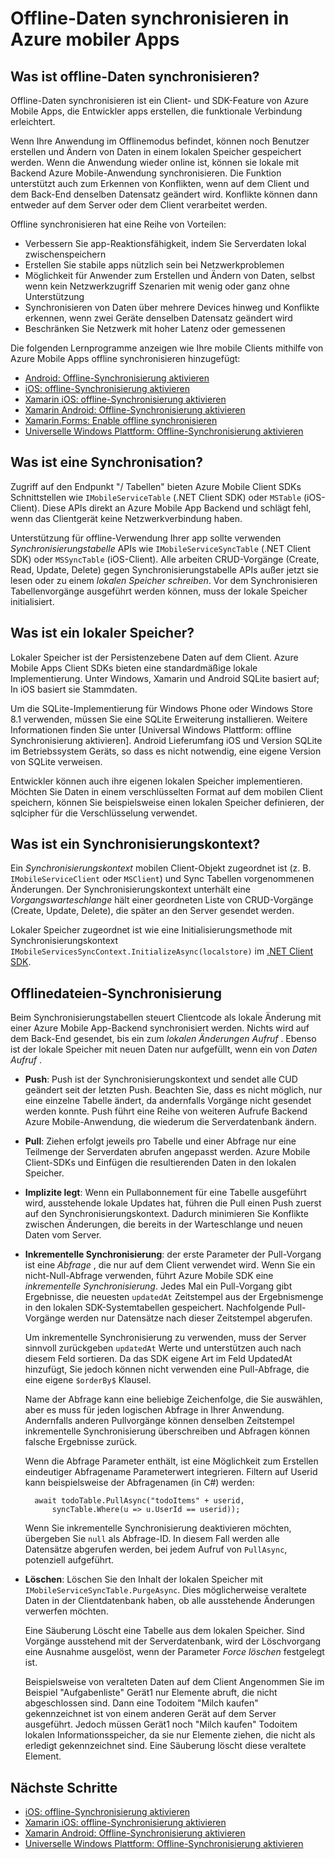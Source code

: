 <properties
    pageTitle="Offline-Daten synchronisieren in Azure mobiler Apps | Microsoft Azure"
    description="Übersicht über Offlinedaten Synchronisierungsfunktion für Azure Mobile Apps und grundlegende Referenz"
    documentationCenter="windows"
    authors="adrianhall"
    manager="dwrede"
    editor=""
    services="app-service\mobile"/>

<tags
    ms.service="app-service-mobile"
    ms.workload="mobile"
    ms.tgt_pltfrm="na"
    ms.devlang="multiple"
    ms.topic="article"
    ms.date="10/01/2016"
    ms.author="adrianha"/>

# <a name="offline-data-sync-in-azure-mobile-apps"></a>Offline-Daten synchronisieren in Azure mobiler Apps

## <a name="what-is-offline-data-sync"></a>Was ist offline-Daten synchronisieren?

Offline-Daten synchronisieren ist ein Client- und SDK-Feature von Azure Mobile Apps, die Entwickler apps erstellen, die funktionale Verbindung erleichtert.

Wenn Ihre Anwendung im Offlinemodus befindet, können noch Benutzer erstellen und Ändern von Daten in einem lokalen Speicher gespeichert werden. Wenn die Anwendung wieder online ist, können sie lokale mit Backend Azure Mobile-Anwendung synchronisieren. Die Funktion unterstützt auch zum Erkennen von Konflikten, wenn auf dem Client und dem Back-End denselben Datensatz geändert wird. Konflikte können dann entweder auf dem Server oder dem Client verarbeitet werden.

Offline synchronisieren hat eine Reihe von Vorteilen:

* Verbessern Sie app-Reaktionsfähigkeit, indem Sie Serverdaten lokal zwischenspeichern
* Erstellen Sie stabile apps nützlich sein bei Netzwerkproblemen
* Möglichkeit für Anwender zum Erstellen und Ändern von Daten, selbst wenn kein Netzwerkzugriff Szenarien mit wenig oder ganz ohne Unterstützung
* Synchronisieren von Daten über mehrere Devices hinweg und Konflikte erkennen, wenn zwei Geräte denselben Datensatz geändert wird
* Beschränken Sie Netzwerk mit hoher Latenz oder gemessenen

Die folgenden Lernprogramme anzeigen wie Ihre mobile Clients mithilfe von Azure Mobile Apps offline synchronisieren hinzugefügt:

* [Android: Offline-Synchronisierung aktivieren]
* [iOS: offline-Synchronisierung aktivieren]
* [Xamarin iOS: offline-Synchronisierung aktivieren]
* [Xamarin Android: Offline-Synchronisierung aktivieren]
* [Xamarin.Forms: Enable offline synchronisieren](app-service-mobile-xamarin-forms-get-started-offline-data.md)
* [Universelle Windows Plattform: Offline-Synchronisierung aktivieren]

## <a name="what-is-a-sync-table"></a>Was ist eine Synchronisation?

Zugriff auf den Endpunkt "/ Tabellen" bieten Azure Mobile Client SDKs Schnittstellen wie `IMobileServiceTable` (.NET Client SDK) oder `MSTable` (iOS-Client). Diese APIs direkt an Azure Mobile App Backend und schlägt fehl, wenn das Clientgerät keine Netzwerkverbindung haben.

Unterstützung für offline-Verwendung Ihrer app sollte verwenden *Synchronisierungstabelle* APIs wie `IMobileServiceSyncTable` (.NET Client SDK) oder `MSSyncTable` (iOS-Client). Alle arbeiten CRUD-Vorgänge (Create, Read, Update, Delete) gegen Synchronisierungstabelle APIs außer jetzt sie lesen oder zu einem *lokalen Speicher schreiben*. Vor dem Synchronisieren Tabellenvorgänge ausgeführt werden können, muss der lokale Speicher initialisiert.

## <a name="what-is-a-local-store"></a>Was ist ein lokaler Speicher?

Lokaler Speicher ist der Persistenzebene Daten auf dem Client. Azure Mobile Apps Client SDKs bieten eine standardmäßige lokale Implementierung. Unter Windows, Xamarin und Android SQLite basiert auf; In iOS basiert sie Stammdaten.

Um die SQLite-Implementierung für Windows Phone oder Windows Store 8.1 verwenden, müssen Sie eine SQLite Erweiterung installieren. Weitere Informationen finden Sie unter [Universal Windows Plattform: offline Synchronisierung aktivieren]. Android Lieferumfang iOS und Version SQLite im Betriebssystem Geräts, so dass es nicht notwendig, eine eigene Version von SQLite verweisen.

Entwickler können auch ihre eigenen lokalen Speicher implementieren. Möchten Sie Daten in einem verschlüsselten Format auf dem mobilen Client speichern, können Sie beispielsweise einen lokalen Speicher definieren, der sqlcipher für die Verschlüsselung verwendet.

## <a name="what-is-a-sync-context"></a>Was ist ein Synchronisierungskontext?

Ein *Synchronisierungskontext* mobilen Client-Objekt zugeordnet ist (z. B. `IMobileServiceClient` oder `MSClient`) und Sync Tabellen vorgenommenen Änderungen. Der Synchronisierungskontext unterhält eine *Vorgangswarteschlange* hält einer geordneten Liste von CRUD-Vorgänge (Create, Update, Delete), die später an den Server gesendet werden.

Lokaler Speicher zugeordnet ist wie eine Initialisierungsmethode mit Synchronisierungskontext `IMobileServicesSyncContext.InitializeAsync(localstore)` im [.NET Client SDK].

## <a name="how-sync-works"></a>Offlinedateien-Synchronisierung

Beim Synchronisierungstabellen steuert Clientcode als lokale Änderung mit einer Azure Mobile App-Backend synchronisiert werden. Nichts wird auf dem Back-End gesendet, bis ein zum *lokalen Änderungen Aufruf* . Ebenso ist der lokale Speicher mit neuen Daten nur aufgefüllt, wenn ein von *Daten Aufruf* .

* **Push**: Push ist der Synchronisierungskontext und sendet alle CUD geändert seit der letzten Push. Beachten Sie, dass es nicht möglich, nur eine einzelne Tabelle ändert, da andernfalls Vorgänge nicht gesendet werden konnte. Push führt eine Reihe von weiteren Aufrufe Backend Azure Mobile-Anwendung, die wiederum die Serverdatenbank ändern.

* **Pull**: Ziehen erfolgt jeweils pro Tabelle und einer Abfrage nur eine Teilmenge der Serverdaten abrufen angepasst werden. Azure Mobile Client-SDKs und Einfügen die resultierenden Daten in den lokalen Speicher.

* **Implizite legt**: Wenn ein Pullabonnement für eine Tabelle ausgeführt wird, ausstehende lokale Updates hat, führen die Pull einen Push zuerst auf den Synchronisierungskontext. Dadurch minimieren Sie Konflikte zwischen Änderungen, die bereits in der Warteschlange und neuen Daten vom Server.

* **Inkrementelle Synchronisierung**: der erste Parameter der Pull-Vorgang ist eine *Abfrage* , die nur auf dem Client verwendet wird. Wenn Sie ein nicht-Null-Abfrage verwenden, führt Azure Mobile SDK eine *inkrementelle Synchronisierung*.
  Jedes Mal ein Pull-Vorgang gibt Ergebnisse, die neuesten `updatedAt` Zeitstempel aus der Ergebnismenge in den lokalen SDK-Systemtabellen gespeichert. Nachfolgende Pull-Vorgänge werden nur Datensätze nach dieser Zeitstempel abgerufen.

  Um inkrementelle Synchronisierung zu verwenden, muss der Server sinnvoll zurückgeben `updatedAt` Werte und unterstützen auch nach diesem Feld sortieren. Da das SDK eigene Art im Feld UpdatedAt hinzufügt, Sie jedoch können nicht verwenden eine Pull-Abfrage, die eine eigene `$orderBy$` Klausel.

  Name der Abfrage kann eine beliebige Zeichenfolge, die Sie auswählen, aber es muss für jeden logischen Abfrage in Ihrer Anwendung.
  Andernfalls anderen Pullvorgänge können denselben Zeitstempel inkrementelle Synchronisierung überschreiben und Abfragen können falsche Ergebnisse zurück.

  Wenn die Abfrage Parameter enthält, ist eine Möglichkeit zum Erstellen eindeutiger Abfragename Parameterwert integrieren.
  Filtern auf Userid kann beispielsweise der Abfragenamen (in C#) werden:

        await todoTable.PullAsync("todoItems" + userid,
            syncTable.Where(u => u.UserId == userid));

  Wenn Sie inkrementelle Synchronisierung deaktivieren möchten, übergeben Sie `null` als Abfrage-ID. In diesem Fall werden alle Datensätze abgerufen werden, bei jedem Aufruf von `PullAsync`, potenziell aufgeführt.

* **Löschen**: Löschen Sie den Inhalt der lokalen Speicher mit `IMobileServiceSyncTable.PurgeAsync`.
  Dies möglicherweise veraltete Daten in der Clientdatenbank haben, ob alle ausstehende Änderungen verwerfen möchten.

  Eine Säuberung Löscht eine Tabelle aus dem lokalen Speicher. Sind Vorgänge ausstehend mit der Serverdatenbank, wird der Löschvorgang eine Ausnahme ausgelöst, wenn der Parameter *Force löschen* festgelegt ist.

  Beispielsweise von veralteten Daten auf dem Client Angenommen Sie im Beispiel "Aufgabenliste" Gerät1 nur Elemente abruft, die nicht abgeschlossen sind. Dann eine Todoitem "Milch kaufen" gekennzeichnet ist von einem anderen Gerät auf dem Server ausgeführt. Jedoch müssen Gerät1 noch "Milch kaufen" Todoitem lokalen Informationsspeicher, da sie nur Elemente ziehen, die nicht als erledigt gekennzeichnet sind. Eine Säuberung löscht diese veraltete Element.

## <a name="next-steps"></a>Nächste Schritte

* [iOS: offline-Synchronisierung aktivieren]
* [Xamarin iOS: offline-Synchronisierung aktivieren]
* [Xamarin Android: Offline-Synchronisierung aktivieren]
* [Universelle Windows Plattform: Offline-Synchronisierung aktivieren]

<!-- Links -->
[.NET Client SDK]: app-service-mobile-dotnet-how-to-use-client-library.md
[Android: Offline-Synchronisierung aktivieren]: app-service-mobile-android-get-started-offline-data.md
[iOS: offline-Synchronisierung aktivieren]: app-service-mobile-ios-get-started-offline-data.md
[Xamarin iOS: offline-Synchronisierung aktivieren]: app-service-mobile-xamarin-ios-get-started-offline-data.md
[Xamarin Android: Offline-Synchronisierung aktivieren]: app-service-mobile-xamarin-ios-get-started-offline-data.md
[Universelle Windows Plattform: Offline-Synchronisierung aktivieren]: app-service-mobile-windows-store-dotnet-get-started-offline-data.md
